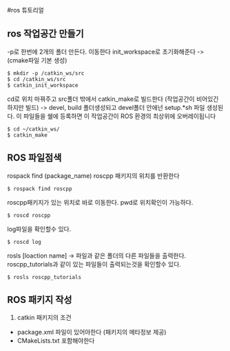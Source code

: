 #ros 튜토리얼


## ros 작업공간 만들기

-p로 한번에 2개의 폴더 만든다.
이동한다
init_workspace로 초기화해준다 -> (cmake파일 기본 생성)
```
$ mkdir -p /catkin_ws/src
$ cd /catkin_ws/src
$ catkin_init_workspace
```

cd로 위치 마꿔주고 src폴더 밖에서 
catkin_make로 빌드한다 (작업공간이 비어있긴 하지만 빌드) -> devel, build 폴더생성되고 devel폴더 안에넌 setup.*sh 파일 생성된다.  이 파일들을 쉘에 등록하면 이 작업공간이 ROS 환경의 최상위에 오버레이됩니다
```
$ cd ~/catkin_ws/
$ catkin_make
```


## ROS 파일점색

rospack find (package_name)
roscpp 패키지의 위치를 반환한다
```
$ rospack find roscpp
```


roscpp패키지가 있는 위치로 바로 이동한다. pwd로 위치확인이 가능하다.
```
$ roscd roscpp
```

log파일을 확인할수 있다.
```
$ roscd log
```

rosls [loaction name] -> 파일과 같은 폴더의 다른 파일들을 출력한다.<br>
roscpp_tutorials과 같이 있는 파일들이 출력되는것을 확인할수 있다.

```
$ rosls roscpp_tutorials
```

## ROS 패키지 작성
1. catkin 패키지의 조건
- package.xml 파일이 있어야한다 (패키지의 메타정보 제공)
- CMakeLists.txt 포함해야한다 